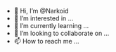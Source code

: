 - 👋 Hi, I’m @Narkoid
- 👀 I’m interested in ...
- 🌱 I’m currently learning ...
- 💞️ I’m looking to collaborate on ...
- 📫 How to reach me ...

<!---
Narkoid/Narkoid is a ✨ special ✨ repository because its `README.md` (this file) appears on your GitHub profile.
You can click the Preview link to take a look at your changes.
--->

